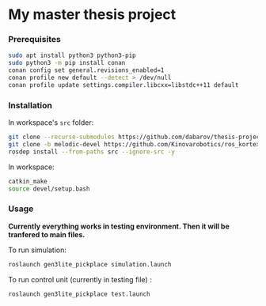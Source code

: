# My master thesis project

### Prerequisites
```sh
sudo apt install python3 python3-pip
sudo python3 -m pip install conan
conan config set general.revisions_enabled=1
conan profile new default --detect > /dev/null
conan profile update settings.compiler.libcxx=libstdc++11 default
```

### Installation
In workspace's ```src``` folder:

```sh
git clone --recurse-submodules https://github.com/dabarov/thesis-project
git clone -b melodic-devel https://github.com/Kinovarobotics/ros_kortex
rosdep install --from-paths src --ignore-src -y
```

In workspace:

```sh
catkin_make
source devel/setup.bash
```

### Usage

**Currently everything works in testing environment. Then it will be tranfered to main files.**

To run simulation:

```sh
roslaunch gen3lite_pickplace simulation.launch   
```

To run control unit (currently in testing file) :

```sh
roslaunch gen3lite_pickplace test.launch
```